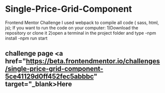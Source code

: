 # Single-Price-Grid-Component
Frontend Mentor Challenge
 I used webpack to compile all code ( sass, html, js); 
 If you want to run the code on your computer: 
 1)Download the repository or clone it 
 2)open a terminal in the project folder and type 
 -npm install 
 -npm run start
 ## challenge page <a href="https://beta.frontendmentor.io/challenges/single-price-grid-component-5ce41129d0ff452fec5abbbc" target="_blank>Here</a>
